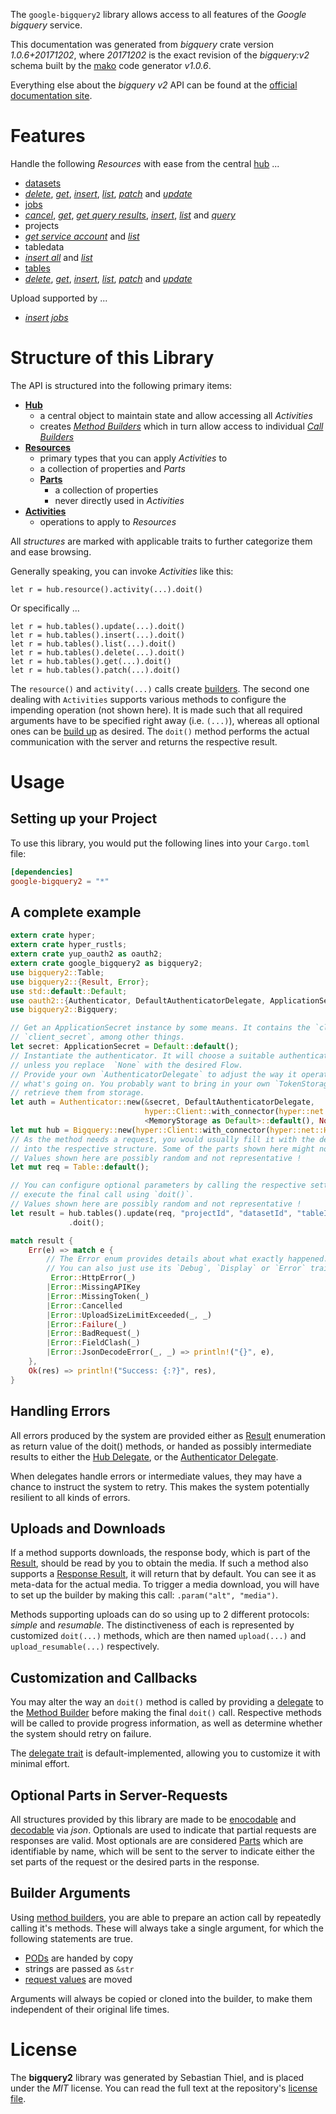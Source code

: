 <!---
DO NOT EDIT !
This file was generated automatically from 'src/mako/api/README.md.mako'
DO NOT EDIT !
-->
The `google-bigquery2` library allows access to all features of the *Google bigquery* service.

This documentation was generated from *bigquery* crate version *1.0.6+20171202*, where *20171202* is the exact revision of the *bigquery:v2* schema built by the [mako](http://www.makotemplates.org/) code generator *v1.0.6*.

Everything else about the *bigquery* *v2* API can be found at the
[official documentation site](https://cloud.google.com/bigquery/).
# Features

Handle the following *Resources* with ease from the central [hub](https://docs.rs/google-bigquery2/1.0.6+20171202/google_bigquery2/struct.Bigquery.html) ... 

* [datasets](https://docs.rs/google-bigquery2/1.0.6+20171202/google_bigquery2/struct.Dataset.html)
 * [*delete*](https://docs.rs/google-bigquery2/1.0.6+20171202/google_bigquery2/struct.DatasetDeleteCall.html), [*get*](https://docs.rs/google-bigquery2/1.0.6+20171202/google_bigquery2/struct.DatasetGetCall.html), [*insert*](https://docs.rs/google-bigquery2/1.0.6+20171202/google_bigquery2/struct.DatasetInsertCall.html), [*list*](https://docs.rs/google-bigquery2/1.0.6+20171202/google_bigquery2/struct.DatasetListCall.html), [*patch*](https://docs.rs/google-bigquery2/1.0.6+20171202/google_bigquery2/struct.DatasetPatchCall.html) and [*update*](https://docs.rs/google-bigquery2/1.0.6+20171202/google_bigquery2/struct.DatasetUpdateCall.html)
* [jobs](https://docs.rs/google-bigquery2/1.0.6+20171202/google_bigquery2/struct.Job.html)
 * [*cancel*](https://docs.rs/google-bigquery2/1.0.6+20171202/google_bigquery2/struct.JobCancelCall.html), [*get*](https://docs.rs/google-bigquery2/1.0.6+20171202/google_bigquery2/struct.JobGetCall.html), [*get query results*](https://docs.rs/google-bigquery2/1.0.6+20171202/google_bigquery2/struct.JobGetQueryResultCall.html), [*insert*](https://docs.rs/google-bigquery2/1.0.6+20171202/google_bigquery2/struct.JobInsertCall.html), [*list*](https://docs.rs/google-bigquery2/1.0.6+20171202/google_bigquery2/struct.JobListCall.html) and [*query*](https://docs.rs/google-bigquery2/1.0.6+20171202/google_bigquery2/struct.JobQueryCall.html)
* projects
 * [*get service account*](https://docs.rs/google-bigquery2/1.0.6+20171202/google_bigquery2/struct.ProjectGetServiceAccountCall.html) and [*list*](https://docs.rs/google-bigquery2/1.0.6+20171202/google_bigquery2/struct.ProjectListCall.html)
* tabledata
 * [*insert all*](https://docs.rs/google-bigquery2/1.0.6+20171202/google_bigquery2/struct.TabledataInsertAllCall.html) and [*list*](https://docs.rs/google-bigquery2/1.0.6+20171202/google_bigquery2/struct.TabledataListCall.html)
* [tables](https://docs.rs/google-bigquery2/1.0.6+20171202/google_bigquery2/struct.Table.html)
 * [*delete*](https://docs.rs/google-bigquery2/1.0.6+20171202/google_bigquery2/struct.TableDeleteCall.html), [*get*](https://docs.rs/google-bigquery2/1.0.6+20171202/google_bigquery2/struct.TableGetCall.html), [*insert*](https://docs.rs/google-bigquery2/1.0.6+20171202/google_bigquery2/struct.TableInsertCall.html), [*list*](https://docs.rs/google-bigquery2/1.0.6+20171202/google_bigquery2/struct.TableListCall.html), [*patch*](https://docs.rs/google-bigquery2/1.0.6+20171202/google_bigquery2/struct.TablePatchCall.html) and [*update*](https://docs.rs/google-bigquery2/1.0.6+20171202/google_bigquery2/struct.TableUpdateCall.html)


Upload supported by ...

* [*insert jobs*](https://docs.rs/google-bigquery2/1.0.6+20171202/google_bigquery2/struct.JobInsertCall.html)



# Structure of this Library

The API is structured into the following primary items:

* **[Hub](https://docs.rs/google-bigquery2/1.0.6+20171202/google_bigquery2/struct.Bigquery.html)**
    * a central object to maintain state and allow accessing all *Activities*
    * creates [*Method Builders*](https://docs.rs/google-bigquery2/1.0.6+20171202/google_bigquery2/trait.MethodsBuilder.html) which in turn
      allow access to individual [*Call Builders*](https://docs.rs/google-bigquery2/1.0.6+20171202/google_bigquery2/trait.CallBuilder.html)
* **[Resources](https://docs.rs/google-bigquery2/1.0.6+20171202/google_bigquery2/trait.Resource.html)**
    * primary types that you can apply *Activities* to
    * a collection of properties and *Parts*
    * **[Parts](https://docs.rs/google-bigquery2/1.0.6+20171202/google_bigquery2/trait.Part.html)**
        * a collection of properties
        * never directly used in *Activities*
* **[Activities](https://docs.rs/google-bigquery2/1.0.6+20171202/google_bigquery2/trait.CallBuilder.html)**
    * operations to apply to *Resources*

All *structures* are marked with applicable traits to further categorize them and ease browsing.

Generally speaking, you can invoke *Activities* like this:

```Rust,ignore
let r = hub.resource().activity(...).doit()
```

Or specifically ...

```ignore
let r = hub.tables().update(...).doit()
let r = hub.tables().insert(...).doit()
let r = hub.tables().list(...).doit()
let r = hub.tables().delete(...).doit()
let r = hub.tables().get(...).doit()
let r = hub.tables().patch(...).doit()
```

The `resource()` and `activity(...)` calls create [builders][builder-pattern]. The second one dealing with `Activities` 
supports various methods to configure the impending operation (not shown here). It is made such that all required arguments have to be 
specified right away (i.e. `(...)`), whereas all optional ones can be [build up][builder-pattern] as desired.
The `doit()` method performs the actual communication with the server and returns the respective result.

# Usage

## Setting up your Project

To use this library, you would put the following lines into your `Cargo.toml` file:

```toml
[dependencies]
google-bigquery2 = "*"
```

## A complete example

```Rust
extern crate hyper;
extern crate hyper_rustls;
extern crate yup_oauth2 as oauth2;
extern crate google_bigquery2 as bigquery2;
use bigquery2::Table;
use bigquery2::{Result, Error};
use std::default::Default;
use oauth2::{Authenticator, DefaultAuthenticatorDelegate, ApplicationSecret, MemoryStorage};
use bigquery2::Bigquery;

// Get an ApplicationSecret instance by some means. It contains the `client_id` and 
// `client_secret`, among other things.
let secret: ApplicationSecret = Default::default();
// Instantiate the authenticator. It will choose a suitable authentication flow for you, 
// unless you replace  `None` with the desired Flow.
// Provide your own `AuthenticatorDelegate` to adjust the way it operates and get feedback about 
// what's going on. You probably want to bring in your own `TokenStorage` to persist tokens and
// retrieve them from storage.
let auth = Authenticator::new(&secret, DefaultAuthenticatorDelegate,
                              hyper::Client::with_connector(hyper::net::HttpsConnector::new(hyper_rustls::TlsClient::new())),
                              <MemoryStorage as Default>::default(), None);
let mut hub = Bigquery::new(hyper::Client::with_connector(hyper::net::HttpsConnector::new(hyper_rustls::TlsClient::new())), auth);
// As the method needs a request, you would usually fill it with the desired information
// into the respective structure. Some of the parts shown here might not be applicable !
// Values shown here are possibly random and not representative !
let mut req = Table::default();

// You can configure optional parameters by calling the respective setters at will, and
// execute the final call using `doit()`.
// Values shown here are possibly random and not representative !
let result = hub.tables().update(req, "projectId", "datasetId", "tableId")
             .doit();

match result {
    Err(e) => match e {
        // The Error enum provides details about what exactly happened.
        // You can also just use its `Debug`, `Display` or `Error` traits
         Error::HttpError(_)
        |Error::MissingAPIKey
        |Error::MissingToken(_)
        |Error::Cancelled
        |Error::UploadSizeLimitExceeded(_, _)
        |Error::Failure(_)
        |Error::BadRequest(_)
        |Error::FieldClash(_)
        |Error::JsonDecodeError(_, _) => println!("{}", e),
    },
    Ok(res) => println!("Success: {:?}", res),
}

```
## Handling Errors

All errors produced by the system are provided either as [Result](https://docs.rs/google-bigquery2/1.0.6+20171202/google_bigquery2/enum.Result.html) enumeration as return value of 
the doit() methods, or handed as possibly intermediate results to either the 
[Hub Delegate](https://docs.rs/google-bigquery2/1.0.6+20171202/google_bigquery2/trait.Delegate.html), or the [Authenticator Delegate](https://docs.rs/yup-oauth2/*/yup_oauth2/trait.AuthenticatorDelegate.html).

When delegates handle errors or intermediate values, they may have a chance to instruct the system to retry. This 
makes the system potentially resilient to all kinds of errors.

## Uploads and Downloads
If a method supports downloads, the response body, which is part of the [Result](https://docs.rs/google-bigquery2/1.0.6+20171202/google_bigquery2/enum.Result.html), should be
read by you to obtain the media.
If such a method also supports a [Response Result](https://docs.rs/google-bigquery2/1.0.6+20171202/google_bigquery2/trait.ResponseResult.html), it will return that by default.
You can see it as meta-data for the actual media. To trigger a media download, you will have to set up the builder by making
this call: `.param("alt", "media")`.

Methods supporting uploads can do so using up to 2 different protocols: 
*simple* and *resumable*. The distinctiveness of each is represented by customized 
`doit(...)` methods, which are then named `upload(...)` and `upload_resumable(...)` respectively.

## Customization and Callbacks

You may alter the way an `doit()` method is called by providing a [delegate](https://docs.rs/google-bigquery2/1.0.6+20171202/google_bigquery2/trait.Delegate.html) to the 
[Method Builder](https://docs.rs/google-bigquery2/1.0.6+20171202/google_bigquery2/trait.CallBuilder.html) before making the final `doit()` call. 
Respective methods will be called to provide progress information, as well as determine whether the system should 
retry on failure.

The [delegate trait](https://docs.rs/google-bigquery2/1.0.6+20171202/google_bigquery2/trait.Delegate.html) is default-implemented, allowing you to customize it with minimal effort.

## Optional Parts in Server-Requests

All structures provided by this library are made to be [enocodable](https://docs.rs/google-bigquery2/1.0.6+20171202/google_bigquery2/trait.RequestValue.html) and 
[decodable](https://docs.rs/google-bigquery2/1.0.6+20171202/google_bigquery2/trait.ResponseResult.html) via *json*. Optionals are used to indicate that partial requests are responses 
are valid.
Most optionals are are considered [Parts](https://docs.rs/google-bigquery2/1.0.6+20171202/google_bigquery2/trait.Part.html) which are identifiable by name, which will be sent to 
the server to indicate either the set parts of the request or the desired parts in the response.

## Builder Arguments

Using [method builders](https://docs.rs/google-bigquery2/1.0.6+20171202/google_bigquery2/trait.CallBuilder.html), you are able to prepare an action call by repeatedly calling it's methods.
These will always take a single argument, for which the following statements are true.

* [PODs][wiki-pod] are handed by copy
* strings are passed as `&str`
* [request values](https://docs.rs/google-bigquery2/1.0.6+20171202/google_bigquery2/trait.RequestValue.html) are moved

Arguments will always be copied or cloned into the builder, to make them independent of their original life times.

[wiki-pod]: http://en.wikipedia.org/wiki/Plain_old_data_structure
[builder-pattern]: http://en.wikipedia.org/wiki/Builder_pattern
[google-go-api]: https://github.com/google/google-api-go-client

# License
The **bigquery2** library was generated by Sebastian Thiel, and is placed 
under the *MIT* license.
You can read the full text at the repository's [license file][repo-license].

[repo-license]: https://github.com/Byron/google-apis-rsblob/master/LICENSE.md
